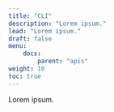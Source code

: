 ```yaml
---
title: "CLI"
description: "Lorem ipsum."
lead: "Lorem ipsum."
draft: false
menu:
    docs:
        parent: "apis"
weight: 10
toc: true
---
```


Lorem ipsum.


